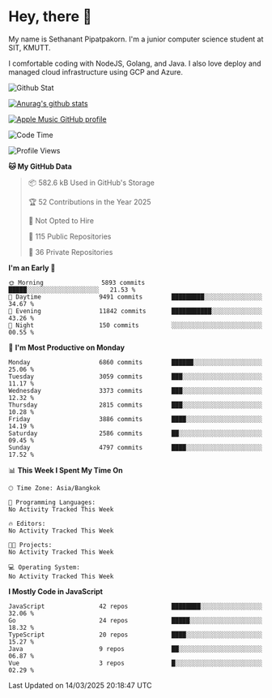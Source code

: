 # Hey, there 🙌
My name is Sethanant Pipatpakorn. I'm a junior computer science student at SIT, KMUTT.

I comfortable coding with NodeJS, Golang, and Java. I also love deploy and managed cloud infrastructure using GCP and Azure.

![Github Stat](https://github-profile-summary-cards.vercel.app/api/cards/profile-details?username=thetkpark&theme=dracula)

[![Anurag's github stats](https://github-readme-stats.vercel.app/api?username=thetkpark&count_private=true&show_icons=true&theme=tokyonight)](https://github.com/anuraghazra/github-readme-stats)

[![Apple Music GitHub profile](https://apple-music-github-profile.rayriffy.com/theme/light.svg?uid=000347.6120fcbefcb74cd59d65c108cc315787.1333)](https://github.com/rayriffy/apple-music-github-profile)

<!--START_SECTION:waka-->
![Code Time](http://img.shields.io/badge/Code%20Time-1%2C083%20hrs%208%20mins-blue)

![Profile Views](http://img.shields.io/badge/Profile%20Views-0-blue)

**🐱 My GitHub Data** 

> 📦 582.6 kB Used in GitHub's Storage 
 > 
> 🏆 52 Contributions in the Year 2025
 > 
> 🚫 Not Opted to Hire
 > 
> 📜 115 Public Repositories 
 > 
> 🔑 36 Private Repositories 
 > 
**I'm an Early 🐤** 

```text
🌞 Morning                5893 commits        █████░░░░░░░░░░░░░░░░░░░░   21.53 % 
🌆 Daytime                9491 commits        █████████░░░░░░░░░░░░░░░░   34.67 % 
🌃 Evening                11842 commits       ███████████░░░░░░░░░░░░░░   43.26 % 
🌙 Night                  150 commits         ░░░░░░░░░░░░░░░░░░░░░░░░░   00.55 % 
```
📅 **I'm Most Productive on Monday** 

```text
Monday                   6860 commits        ██████░░░░░░░░░░░░░░░░░░░   25.06 % 
Tuesday                  3059 commits        ███░░░░░░░░░░░░░░░░░░░░░░   11.17 % 
Wednesday                3373 commits        ███░░░░░░░░░░░░░░░░░░░░░░   12.32 % 
Thursday                 2815 commits        ███░░░░░░░░░░░░░░░░░░░░░░   10.28 % 
Friday                   3886 commits        ████░░░░░░░░░░░░░░░░░░░░░   14.19 % 
Saturday                 2586 commits        ██░░░░░░░░░░░░░░░░░░░░░░░   09.45 % 
Sunday                   4797 commits        ████░░░░░░░░░░░░░░░░░░░░░   17.52 % 
```


📊 **This Week I Spent My Time On** 

```text
🕑︎ Time Zone: Asia/Bangkok

💬 Programming Languages: 
No Activity Tracked This Week

🔥 Editors: 
No Activity Tracked This Week

🐱‍💻 Projects: 
No Activity Tracked This Week

💻 Operating System: 
No Activity Tracked This Week
```

**I Mostly Code in JavaScript** 

```text
JavaScript               42 repos            ████████░░░░░░░░░░░░░░░░░   32.06 % 
Go                       24 repos            █████░░░░░░░░░░░░░░░░░░░░   18.32 % 
TypeScript               20 repos            ████░░░░░░░░░░░░░░░░░░░░░   15.27 % 
Java                     9 repos             ██░░░░░░░░░░░░░░░░░░░░░░░   06.87 % 
Vue                      3 repos             █░░░░░░░░░░░░░░░░░░░░░░░░   02.29 % 
```




 Last Updated on 14/03/2025 20:18:47 UTC
<!--END_SECTION:waka-->
